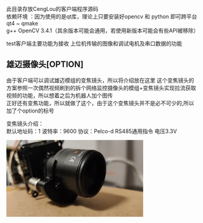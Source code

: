 此目录存放CengLou的客户端程序源码  
依赖环境 ：因为使用的是qt库，理论上只要安装好opencv 和 python 即可跨平台  
          qt4 ~ qmake  
          g++
          OpenCV 3.4.1（其余版本可能会通用，若使用新版本可能会有些API被移除）  
          
test客户端主要功能为接收 上位机传输的图像和调试电机及串口数据的功能

## 雄迈摄像头[OPTION]  
由于客户端可以调试雄迈模组的变焦镜头，所以将介绍放在这里
这个变焦镜头的方案参照一次偶然视频刷到的拆个网络监控摄像头的模组+变焦镜头实现拉流获取视频的功能，所以想着之后为机器人加个图传   
正好还有变焦功能，所以就做了这个，由于这个变焦镜头并不是必不可少的,所以加了个option的标号

变焦镜头介绍：  
默认地址码：1             波特率：9600            协议：Pelco-d
RS485通用指令             电压3.3V                            
<p><img src="https://github.com/Hiiam9/CengLou/blob/main/other/clientpic/xmCam.gif"/></p>
